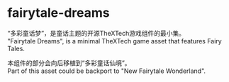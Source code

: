# fairytale-dreams

“多彩童话梦”，是童话主题的开源TheXTech游戏组件的最小集。<br>
"Fairytale Dreams", is a minimal TheXTech game asset that features Fairy Tales.

本组件的部分会向后移植到“多彩童话仙境”。<br>
Part of this asset could be backport to "New Fairytale Wonderland".